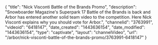 {
    "title": "Nick Visconti Battle of the Brands Promo",
    "description": "Snowboarder Magazine's Superpark 17 Battle of the Brands is back and Arbor has entered another solid team video to the competition. Here Nick Visconti explains why you should vote for Arbor.",
    "channelid": "3763991",
    "videoid": "6418147",
    "date_created": "1443636154",
    "date_modified": "1443636154",
    "type": "captivate",
    "layout": "channelVideo",
    "url": "\/arbor\/nick-visconti-battle-of-the-brands-promo\/3763991-6418147"
}